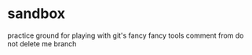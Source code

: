 sandbox
=======
practice ground for playing with git's fancy fancy tools
comment from do not delete me branch
